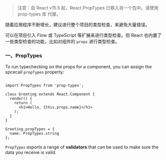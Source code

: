 
> 注意：自 React v15.5 起，React.PropTypes 已移入另一个包中。请使用 prop-types 库 代替。

随着应用程序不断增长，建议进行整个项目的类型检查，来避免大量错误。

可以在项目引入 Flow 或 TypeScript 等扩展来进行类型检查。但 React 也内置了一些类型检查的功能，比如对组件的 `props` 进行类型检查。

### 一、PropTypes

To run typechecking on the props for a component, you can assign the spcecail `propTypes` property:

```react

import PropTypes from 'prop-types';

class Greeting extends React.Component {
  render() {
    return (
      <h1>Hello, {this.props.name}</h1>
    );
  }
}

Greeting.propTypes = {
  name: PropTypes.string
};

```

`PropTypes` exports a range of **validators** that can be used to make sure the data you receive is valid.

